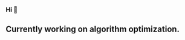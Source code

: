 ### Hi 👋

## Currently working on algorithm optimization.
<!--

![Optimize dat pizza](https://i.redd.it/ko6q5di4eq851.jpg)

Source: https://www.reddit.com/r/mildlyinteresting/comments/hktraw/my_brother_cooking_2_pizzas_at_once/
**rmartinsanta/rmartinsanta** is a ✨ _special_ ✨ repository because its `README.md` (this file) appears on your GitHub profile.

Here are some ideas to get you started:

- 🔭 I’m 
- 🌱 I’m currently learning ...
- 👯 I’m looking to collaborate on ...
- 🤔 I’m looking for help with ...
- 💬 Ask me about ...
- 📫 How to reach me: ...
- 😄 Pronouns: ...
- ⚡ Fun fact: ...
-->
